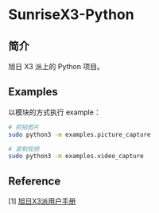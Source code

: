 # SunriseX3-Python

## 简介

旭日 X3 派上的 Python 项目。

## Examples

以模块的方式执行 example：

```bash
# 抓拍图片
sudo python3 -m examples.picture_capture

# 录制视频
sudo python3 -m examples.video_capture
```

## Reference

[1] [旭日X3派用户手册](https://developer.d-robotics.cc/api/v1/fileData/documents_pi/index.html)
